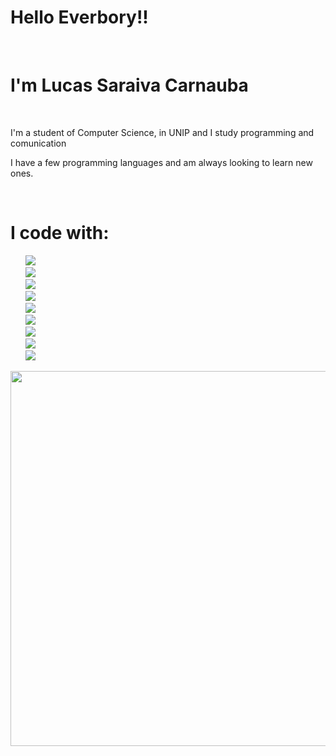 <h1>Hello Everbory!!</h1>
<br>
<h1>I'm Lucas Saraiva Carnauba</h1>
<br>
<p>I'm a student of Computer Science, in UNIP and I study programming and comunication</p>
<p>I have a few programming languages ​​and am always looking to learn new ones.</p>
<br>
<h1> I code with:</h1>
<ul type="none">
  <li><img src="https://img.shields.io/badge/HTML-239120?style=for-the-badge&logo=html5&logoColor=white"></li>
  <li><img src="https://img.shields.io/badge/JavaScript-323330?style=for-the-badge&logo=javascript&logoColor=F7DF1E"></li>
  <li><img src="https://img.shields.io/badge/CSS3-1572B6?style=for-the-badge&logo=css3&logoColor=white)"></li>
  <li><img src="https://img.shields.io/badge/Python-14354C?style=for-the-badge&logo=python&logoColor=white"</li>
  <li><img src="https://img.shields.io/badge/C-00599C?style=for-the-badge&logo=c&logoColor=white"</li>
  <li><img src="https://img.shields.io/badge/Java-ED8B00?style=for-the-badge&logo=openjdk&logoColor=white"</li>
  <li><img src="https://img.shields.io/badge/React-20232A?style=for-the-badge&logo=react&logoColor=61DAFB"</li>
  <li><img src="https://img.shields.io/badge/Bootstrap-563D7C?style=for-the-badge&logo=bootstrap&logoColor=white"</li>
  <li><img src="https://img.shields.io/badge/MySQL-00000F?style=for-the-badge&logo=mysql&logoColor=white"</li>
</ul>
<img width=600px height=600px src="https://github-readme-stats.vercel.app/api/top-langs/?username=LucasSCarnauba&theme=blue-green">

